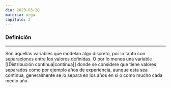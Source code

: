 ```yaml
---
dia: 2023-03-20
materia: orga
capitulo: 2
---
```

### Definición
---
Son aquellas variables que modelan algo discreto, por lo tanto con separaciones entre los valores definidas. O por lo menos una variable [[Distribución continua|continua]] donde se considere que tiene valores separados como por ejemplo años de experiencia, aunque esta sea continua, generalmente se lo separa en los años en si o como mucho cada medio año.
